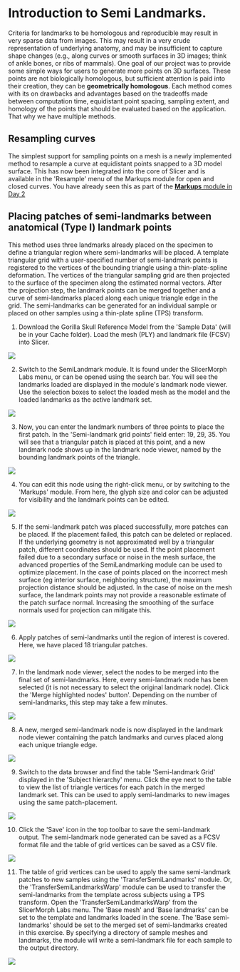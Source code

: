 
# Introduction to Semi Landmarks.
Criteria for landmarks to be homologous and reproducible may result in very sparse data from images. This may result in a very crude representation of underlying anatomy, and may be insufficient to capture shape changes (e.g., along curves or smooth surfaces in 3D images; think of ankle bones, or ribs of mammals). One goal of our project was to provide some simple ways for users to generate more points on 3D surfaces. These points are not biologically homologous, but sufficient attention is paid into their creation, they can be **geometrically homologous**. Each method comes with its on drawbacks and advantages based on the tradeoffs made between computation time, equidistant point spacing, sampling extent, and homology of the points that should be evaluated based on the application. That why we have multiple methods. 

## Resampling curves
The simplest support for sampling points on a mesh is a newly implemented method to resample a curve at equidistant points snapped to a 3D model surface. This has now been integrated into the core of Slicer and is available in the 'Resample' menu of the Markups module for open and closed curves. You have already seen this as part of the [**Markups** module in Day 2](https://github.com/SlicerMorph/S_2020/blob/master/Day_2/Markups/Markups.md#3d-models-and-curve-based-semi-landmarking) 

## Placing patches of semi-landmarks between anatomical (Type I) landmark points

This method uses three landmarks already placed on the specimen to define a triangular region where semi-landmarks will be placed. A template triangular grid with a user-specified number of semi-landmark points is registered to the vertices of the bounding triangle using a thin-plate-spline deformation. The vertices of the triangular sampling grid are then projected to the surface of the specimen along the estimated normal vectors. After the projection step, the landmark points can be merged together and a curve of semi-landmarks placed along each unique triangle edge in the grid. The semi-landmarks can be generated for an individual sample or placed on other samples using a thin-plate spline (TPS) transform.

1. Download the Gorilla Skull Reference Model from the 'Sample Data' (will be in your Cache folder). Load the mesh (PLY) and landmark file (FCSV) into Slicer.

<img src="./images/Picture19.png">

2. Switch to the SemiLandmark module. It is found under the SlicerMorph Labs menu, or can be opened using the search bar. You will see the landmarks loaded are displayed in the module's landmark node viewer. Use the selection boxes to select the loaded mesh as the model and the loaded landmarks as the active landmark set.

<img src="./images/Picture20.png">

3. Now, you can enter the landmark numbers of three points to place the first patch. In the 'Semi-landmark grid points' field enter: 19, 29, 35. You will see that a triangular patch is placed at this point, and a new landmark node shows up in the landmark node viewer, named by the bounding landmark points of the triangle. 

<img src="./images/Picture21.png">

4. You can edit this node using the right-click menu, or by switching to the 'Markups' module. From here, the glyph size and color can be adjusted for visibility and the landmark points can be edited.

<img src="./images/Picture22.png"> 

5. If the semi-landmark patch was placed successfully, more patches can be placed. If the placement failed, this patch can be deleted or replaced. If the underlying geometry is not approximated well by a triangular patch, different coordinates should be used. If the point placement failed due to a secondary surface or noise in the mesh surface, the advanced properties of the SemiLandmarking module can be used to optimize placement. In the case of points placed on the incorrect mesh surface (eg interior surface, neighboring structure), the maximum projection distance should be adjusted. In the case of noise on the mesh surface, the landmark points may not provide a reasonable estimate of the patch surface normal. Increasing the smoothing of the surface normals used for projection can mitigate this.

<img src="./images/Picture23.png">

6. Apply patches of semi-landmarks until the region of interest is covered. Here, we have placed 18 triangular patches. 

<img src="./images/Picture24.png">

7. In the landmark node viewer, select the nodes to be merged into the final set of semi-landmarks. Here, every semi-landmark node has been selected (it is not necessary to select the original landmark node). Click the 'Merge highlighted nodes' button'. Depending on the number of semi-landmarks, this step may take a few minutes.

<img src="./images/Picture25.png">

8. A new, merged semi-landmark node is now displayed in the landmark node viewer containing the patch landmarks and curves placed along each unique triangle edge.

<img src="./images/Picture26.png">

9. Switch to the data browser and find the table 'Semi-landmark Grid' displayed in the 'Subject hierarchy' menu. Click the eye next to the table to view the list of triangle vertices for each patch in the merged landmark set. This can be used to apply semi-landmarks to new images using the same patch-placement.

<img src="./images/Picture27.png">

10. Click the 'Save' icon in the top toolbar to save the semi-landmark output. The semi-landmark node generated can be saved as a FCSV format file and the table of grid vertices can be saved as a CSV file.

<img src="./images/Picture28.png"> 

11. The table of grid vertices can be used to apply the same semi-landmark patches to new samples using the 'TransferSemiLandmarks' module. Or, the 'TransferSemiLandmarksWarp' module can be used to transfer the semi-landmarks from the template across subjects using a TPS transform. Open the 'TransferSemiLandmarksWarp' from the SlicerMorph Labs menu. The 'Base mesh' and 'Base landmarks'  can be set to the template and landmarks loaded in the scene. The 'Base semi-landmarks' should be set to the merged set of semi-landmarks created in this exercise. By specifying a directory of sample meshes and landmarks, the module will write a semi-landmark file for each sample to the output directory.

<img src="./images/Picture29.png"> 
